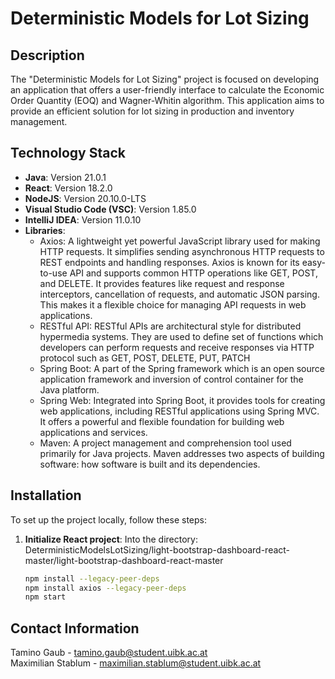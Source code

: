 # Deterministic Models for Lot Sizing

## Description
The "Deterministic Models for Lot Sizing" project is focused on developing an application that offers a user-friendly interface to calculate the Economic Order Quantity (EOQ) and Wagner-Whitin algorithm. This application aims to provide an efficient solution for lot sizing in production and inventory management.

## Technology Stack
- **Java**: Version 21.0.1
- **React**: Version 18.2.0
- **NodeJS**: Version 20.10.0-LTS
- **Visual Studio Code (VSC)**: Version 1.85.0
- **IntelliJ IDEA**: Version 11.0.10
- **Libraries**:
  - Axios: A lightweight yet powerful JavaScript library used for making HTTP requests. It simplifies sending asynchronous HTTP requests to REST endpoints and handling responses. Axios is known for its easy-to-use API and supports common HTTP operations like GET, POST, and DELETE. It provides features like request and response interceptors, cancellation of requests, and automatic JSON parsing. This makes it a flexible choice for managing API requests in web applications.
  - RESTful API: RESTful APIs are architectural style for distributed hypermedia systems. They are used to define set of functions which developers can perform requests and receive responses via HTTP protocol such as GET, POST, DELETE, PUT, PATCH
  - Spring Boot: A part of the Spring framework which is an open source application framework and inversion of control container for the Java platform.
  - Spring Web: Integrated into Spring Boot, it provides tools for creating web applications, including RESTful applications using Spring MVC. It offers a powerful and flexible foundation for building web applications and services.
  - Maven: A project management and comprehension tool used primarily for Java projects. Maven addresses two aspects of building software: how software is built and its dependencies.

## Installation
To set up the project locally, follow these steps:

1. **Initialize React project**:
  Into the directory: DeterministicModelsLotSizing/light-bootstrap-dashboard-react-master/light-bootstrap-dashboard-react-master
   ```bash
   npm install --legacy-peer-deps
   npm install axios --legacy-peer-deps
   npm start
   

## Contact Information
Tamino Gaub - tamino.gaub@student.uibk.ac.at <br />
Maximilian Stablum - maximilian.stablum@student.uibk.ac.at